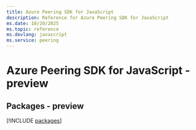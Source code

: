 ```yaml
---
title: Azure Peering SDK for JavaScript
description: Reference for Azure Peering SDK for JavaScript
ms.date: 10/20/2025
ms.topic: reference
ms.devlang: javascript
ms.service: peering
---
```

# Azure Peering SDK for JavaScript - preview
## Packages - preview
[!INCLUDE [packages](peering-index.md)]